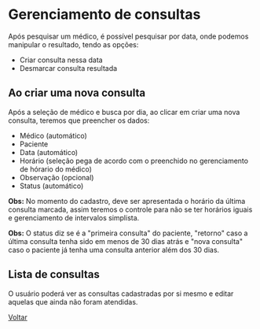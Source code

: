 # Gerenciamento de consultas

Após pesquisar um médico, é possível pesquisar por data, onde podemos manipular o resultado, tendo as opções:

* Criar consulta nessa data
* Desmarcar consulta resultada


## Ao criar uma nova consulta

Após a seleção de médico e busca por dia, ao clicar em criar uma nova consulta, teremos que preencher os dados:

* Médico (automático)
* Paciente
* Data (automático)
* Horário (seleção pega de acordo com o preenchido no gerenciamento de hórario do médico)
* Observação (opcional)
* Status (automático)

**Obs:** No momento do cadastro, deve ser apresentada o horário da última consulta marcada, assim teremos o controle para não se ter horários iguais e gerenciamento de intervalos simplista.

**Obs:** O status diz se é a "primeira consulta" do paciente, "retorno" caso a última consulta tenha sido em menos de 30 dias atrás e "nova consulta" caso o paciente já tenha uma consulta anterior além dos 30 dias.

## Lista de consultas

O usuário poderá ver as consultas cadastradas por si mesmo e editar aquelas que ainda não foram atendidas.

[Voltar](../README.md)